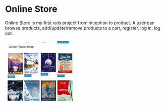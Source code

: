 <h1>Online Store</h1>

<p>Online Store is my first rails project from inception to product. A user can browse products, add/update/remove products to a cart, register, log in, log out.</p>

<img src="online_store.png" alt="Online Store" height="45%" width="45%">
